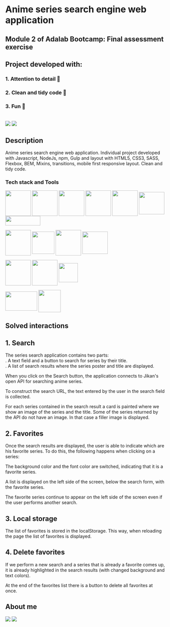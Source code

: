 
# Anime series search engine web application

## **Module 2 of Adalab Bootcamp: Final assessment exercise**

## Project developed with: 
### 1. Attention to detail 🔎
### 2. Clean and tidy code 🧹
### 3. Fun 🎉 <br> <br> 




![](https://i.imgur.com/zehbmMj.png)
![](https://i.imgur.com/soz1DM9.png)

## Description

Anime series search engine web application. Individual project developed with Javascript, NodeJs, npm, Gulp and layout with HTML5, CSS3, SASS, Flexbox, BEM, Mixins, transitions, mobile first responsive layout. Clean and tidy code.

### Tech stack and Tools




 <img align="center" width="80" height="80" src="https://user-images.githubusercontent.com/93437541/156563865-89991fe0-b1da-4e87-8d38-b949c509aec6.png">  <img align="center" width="80" height="80" src="https://user-images.githubusercontent.com/93437541/156563813-c86d054a-c147-4383-922b-82374df32c40.png">  <img align="center" width="80" height="80" src="https://user-images.githubusercontent.com/93437541/156564233-97665e0a-c16d-420e-8a3a-4a7ab907e2d9.png">       <img align="center" width="80" height="80" src="https://i.imgur.com/DUSAfBX.png">  <img align="center" width="80" height="80" src="https://user-images.githubusercontent.com/93437541/156568386-6790aadb-6a49-413f-9a74-c57dbef957e4.png">       <img align="center" width="80" height="70" src="https://i.imgur.com/kWq3QjI.png">     <img align="center" width="110" height="30" src="https://user-images.githubusercontent.com/93437541/156565270-548afb97-c5ff-4922-86be-b89e47b42b83.jpeg">

<img align="center" width="80" height="80" src="https://user-images.githubusercontent.com/93437541/156563722-aa6d9f88-17c1-4e98-93f6-54ac474a30ea.png">   <img align="center" width="70" height="70" src="https://i.imgur.com/MC0RQSX.png">       <img align="center" width="80" height="80" src="https://user-images.githubusercontent.com/93437541/156564367-9bec5df6-bad3-4dfc-b66e-cda04a6ad7c3.png">     <img align="center" width="80" height="70" src="https://user-images.githubusercontent.com/93437541/156564552-d8582ce3-91c8-400b-9779-b18cd9e08ac7.png">    




<img align="center" width="80" height="80" src="https://i.imgur.com/cYleJs5.png">    <img align="center" width="80" height="80" src="https://user-images.githubusercontent.com/93437541/156566142-c2800ce7-c17b-4318-8a32-09c96c9c7664.svg">        <img align="center" width="60" height="60" src="https://user-images.githubusercontent.com/93437541/156566325-442c9417-50fb-4dcb-b49f-964aa871d9f2.png">      



   <img align="center" width="100" height="60" src="https://user-images.githubusercontent.com/93437541/156566653-a6e5eb39-4a80-4563-9ced-81528d292fe4.png">     <img align="center" width="70" height="70" src="https://user-images.githubusercontent.com/93437541/156567140-3761f735-891f-4c82-98d7-990bd62b5a6e.png">  




## Solved interactions


## 1.	Search
The series search application contains two parts: <br>
 . A text field and a button to search for series by their title. <br>
 . A list of search results where the series poster and title are displayed.

When you click on the Search button, the application connects to Jikan's open API for searching anime series. 

To construct the search URL, the text entered by the user in the search field is collected. 

For each series contained in the search result a card is painted where we show an image of the series and the title. Some of the series returned by the API do not have an image. In that case a filler image is displayed. 



## 2.	Favorites
Once the search results are displayed, the user is able to indicate which are his favorite series. To do this, the following happens when clicking on a series: <br>

The background color and the font color are switched, indicating that it is a favorite series. <br>

A list is displayed on the left side of the screen, below the search form, with the favorite series.  <br>

The favorite series continue to appear on the left side of the screen even if the user performs another search.


## 3. Local storage
The list of favorites is stored in the localStorage. This way, when reloading the page the list of favorites is displayed.

## 4. Delete favorites
If we perform a new search and a series that is already a favorite comes up, it is already highlighted in the search results (with changed background and text colors).

At the end of the favorites list there is a button to delete all favorites at once.


## About me

 [![](https://i.imgur.com/RxMHei3.png)](https://www.linkedin.com/in/normarivas)         [![](https://i.imgur.com/C85yS6z.png)](https://twitter.com/NormaRivas_)  
 


